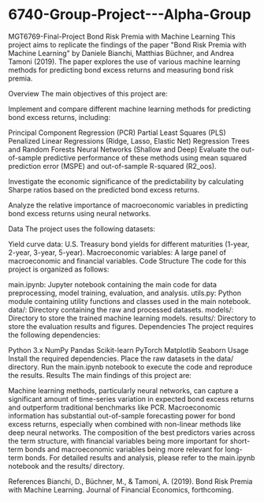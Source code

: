 # 6740-Group-Project---Alpha-Group

MGT6769-Final-Project
Bond Risk Premia with Machine Learning
This project aims to replicate the findings of the paper "Bond Risk Premia with Machine Learning" by Daniele Bianchi, Matthias Büchner, and Andrea Tamoni (2019). The paper explores the use of various machine learning methods for predicting bond excess returns and measuring bond risk premia.

Overview
The main objectives of this project are:

Implement and compare different machine learning methods for predicting bond excess returns, including:

Principal Component Regression (PCR)
Partial Least Squares (PLS)
Penalized Linear Regressions (Ridge, Lasso, Elastic Net)
Regression Trees and Random Forests
Neural Networks (Shallow and Deep)
Evaluate the out-of-sample predictive performance of these methods using mean squared prediction error (MSPE) and out-of-sample R-squared (R2_oos).

Investigate the economic significance of the predictability by calculating Sharpe ratios based on the predicted bond excess returns.

Analyze the relative importance of macroeconomic variables in predicting bond excess returns using neural networks.

Data
The project uses the following datasets:

Yield curve data: U.S. Treasury bond yields for different maturities (1-year, 2-year, 3-year, 5-year).
Macroeconomic variables: A large panel of macroeconomic and financial variables.
Code Structure
The code for this project is organized as follows:

main.ipynb: Jupyter notebook containing the main code for data preprocessing, model training, evaluation, and analysis.
utils.py: Python module containing utility functions and classes used in the main notebook.
data/: Directory containing the raw and processed datasets.
models/: Directory to store the trained machine learning models.
results/: Directory to store the evaluation results and figures.
Dependencies
The project requires the following dependencies:

Python 3.x
NumPy
Pandas
Scikit-learn
PyTorch
Matplotlib
Seaborn
Usage
Install the required dependencies.
Place the raw datasets in the data/ directory.
Run the main.ipynb notebook to execute the code and reproduce the results.
Results
The main findings of this project are:

Machine learning methods, particularly neural networks, can capture a significant amount of time-series variation in expected bond excess returns and outperform traditional benchmarks like PCR.
Macroeconomic information has substantial out-of-sample forecasting power for bond excess returns, especially when combined with non-linear methods like deep neural networks.
The composition of the best predictors varies across the term structure, with financial variables being more important for short-term bonds and macroeconomic variables being more relevant for long-term bonds.
For detailed results and analysis, please refer to the main.ipynb notebook and the results/ directory.

References
Bianchi, D., Büchner, M., & Tamoni, A. (2019). Bond Risk Premia with Machine Learning. Journal of Financial Economics, forthcoming.
